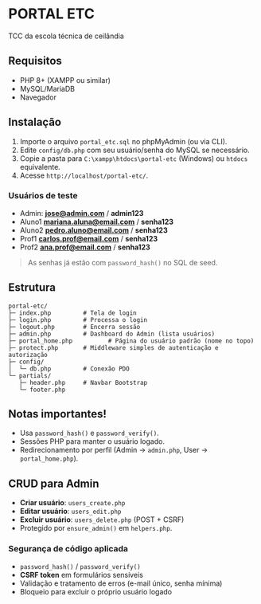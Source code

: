 # PORTAL ETC
TCC da escola técnica de ceilândia

## Requisitos
- PHP 8+ (XAMPP ou similar)
- MySQL/MariaDB
- Navegador

## Instalação
1. Importe o arquivo `portal_etc.sql` no phpMyAdmin (ou via CLI).
2. Edite `config/db.php` com seu usuário/senha do MySQL se necessário.
3. Copie a pasta para `C:\xampp\htdocs\portal-etc` (Windows) ou `htdocs` equivalente.
4. Acesse `http://localhost/portal-etc/`.

### Usuários de teste
- Admin: **jose@admin.com** / **admin123**
- Aluno1 **mariana.aluna@email.com** / **senha123**
- Aluno2 **pedro.aluno@email.com** / **senha123**
- Prof1 **carlos.prof@email.com** / **senha123**
- Prof2 **ana.prof@email.com** / **senha123**

> As senhas já estão com `password_hash()` no SQL de seed.

## Estrutura
```
portal-etc/
├─ index.php         # Tela de login
├─ login.php         # Processa o login
├─ logout.php        # Encerra sessão
├─ admin.php         # Dashboard do Admin (lista usuários)
├─ portal_home.php          # Página do usuário padrão (nome no topo)
├─ protect.php       # Middleware simples de autenticação e autorização
├─ config/
│  └─ db.php         # Conexão PDO
└─ partials/
   ├─ header.php     # Navbar Bootstrap
   └─ footer.php
```

## Notas importantes!
- Usa `password_hash()` e `password_verify()`.
- Sessões PHP para manter o usuário logado.
- Redirecionamento por perfil (Admin → `admin.php`, User → `portal_home.php`).

## CRUD para Admin
- **Criar usuário**: `users_create.php`
- **Editar usuário**: `users_edit.php`
- **Excluir usuário**: `users_delete.php` (POST + CSRF)
- Protegido por `ensure_admin()` em `helpers.php`.

### Segurança de código aplicada
- `password_hash()` / `password_verify()`
- **CSRF token** em formulários sensíveis
- Validação e tratamento de erros (e-mail único, senha mínima)
- Bloqueio para excluir o próprio usuário logado